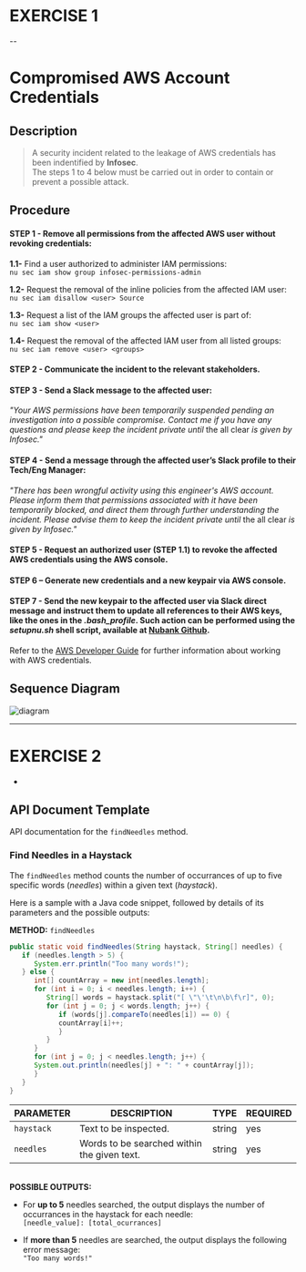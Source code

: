 # EXERCISE 1

--

# Compromised AWS Account Credentials

## Description

> A security incident related to the leakage of AWS credentials has been indentified by **Infosec**.<br>
> The steps 1 to 4 below must be carried out in order to contain or prevent a possible attack.

## Procedure

#### **STEP 1** - Remove all permissions from the affected AWS user without revoking credentials:

**1.1-** Find a user authorized to administer IAM permissions:<br/>
```nu sec iam show group infosec-permissions-admin```
  
**1.2-** Request the removal of the inline policies from the affected IAM user:<br/>
```nu sec iam disallow <user> Source```
  
**1.3-** Request a list of the IAM groups the affected user is part of:<br/>
```nu sec iam show <user>```
  
**1.4-** Request the removal of the affected IAM user from all listed groups:<br/>
```nu sec iam remove <user> <groups>```
  
#### **STEP 2** - Communicate the incident to the relevant stakeholders.

#### **STEP 3** - Send a Slack message to the affected user:

*"Your AWS permissions have been temporarily suspended pending an investigation into a possible compromise. Contact me if you have any questions and please keep the incident private until* the all clear *is given by Infosec."*
  
#### **STEP 4** - Send a message through the affected user’s Slack profile to their Tech/Eng Manager:

*"There has been wrongful activity using this engineer's AWS account. Please inform them that permissions associated with it have been temporarily blocked, and direct them through further understanding the incident. Please advise them to keep the incident private until* the all clear *is given by Infosec."*
  
#### **STEP 5** - Request an authorized user (STEP 1.1) to revoke the affected AWS credentials using the AWS console. 
  
#### **STEP 6** – Generate new credentials and a new keypair via AWS console.

#### **STEP 7** - Send the new keypair to the affected user via Slack direct message and instruct them to update all references to their AWS keys, like the ones in the *.bash_profile*. Such action can be performed using the *setupnu.sh* shell script, available at [Nubank Github](https://github.com/nubank).

Refer to the [AWS Developer Guide](https://docs.aws.amazon.com/sdk-for-java/v1/developer-guide/credentials.html) for further information about working with AWS credentials.

## Sequence Diagram

![diagram](https://aasitamk.github.io/seqdiagram.png)

---

# EXERCISE 2

-

## API Document Template

API documentation for the `findNeedles` method.

### Find Needles in a Haystack

The `findNeedles` method counts the number of occurrances of up to five specific words (*needles*) within a given text (*haystack*).

Here is a sample with a Java code snippet, followed by details of its parameters and the possible outputs:

**METHOD:** `findNeedles`
```java
public static void findNeedles(String haystack, String[] needles) {
   if (needles.length > 5) {
      System.err.println("Too many words!");
   } else {
      int[] countArray = new int[needles.length];
      for (int i = 0; i < needles.length; i++) {
         String[] words = haystack.split("[ \"\'\t\n\b\f\r]", 0);
         for (int j = 0; j < words.length; j++) {
            if (words[j].compareTo(needles[i]) == 0) {
            countArray[i]++;
            }
         }
      }
      for (int j = 0; j < needles.length; j++) {
      System.out.println(needles[j] + ": " + countArray[j]);
      }
   }
}
```

|PARAMETER|DESCRIPTION|TYPE|REQUIRED|
|---|---|---|---|
|`haystack`|Text to be inspected.|string|yes|
|`needles`|Words to be searched within the given text.|string|yes|

<br/>**POSSIBLE OUTPUTS:**

* For **up to 5** needles searched, the output displays the number of occurrances in the haystack for each needle:
<br/>`[needle_value]: [total_ocurrances]`

* If **more than 5** needles are searched, the output displays the following error message:
<br/>`"Too many words!"`

